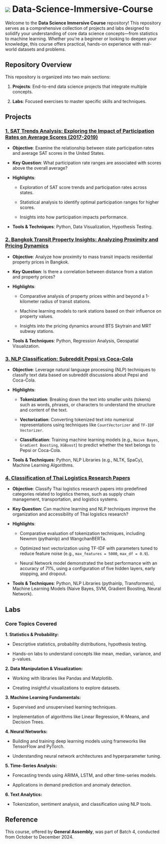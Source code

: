 # ![](https://ga-dash.s3.amazonaws.com/production/assets/logo-9f88ae6c9c3871690e33280fcf557f33.png) Data-Science-Immersive-Course

Welcome to the **Data Science Immersive Course** repository! This repository serves as a comprehensive collection of projects and labs designed to solidify your understanding of core data science concepts—from statistics to machine learning. Whether you're a beginner or looking to deepen your knowledge, this course offers practical, hands-on experience with real-world datasets and problems.

## Repository Overview

This repository is organized into two main sections:

1. **Projects**: End-to-end data science projects that integrate multiple concepts.

2. **Labs**: Focused exercises to master specific skills and techniques.


## Projects
### [**1. SAT Trends Analysis: Exploring the Impact of Participation Rates on Average Scores (2017-2019)**](Projects/SAT%20Trends%20Analysis)

- **Objective**: Examine the relationship between state participation rates and average SAT scores in the United States.

- **Key Question**: What participation rate ranges are associated with scores above the overall average?

- **Highlights**:

  - Exploration of SAT score trends and participation rates across states.

  - Statistical analysis to identify optimal participation ranges for higher scores.

  - Insights into how participation impacts performance.

- **Tools & Techniques**: Python, Data Visualization, Hypothesis Testing.


### [**2. Bangkok Transit Property Insights: Analyzing Proximity and Pricing Dynamics**](Projects/Bangkok%20Transit%20Property%20Insights)

- **Objective**: Analyze how proximity to mass transit impacts residential property prices in Bangkok.

-  **Key Question**: Is there a correlation between distance from a station and property prices?

- **Highlights**:

    - Comparative analysis of property prices within and beyond a 1-kilometer radius of transit stations.

    - Machine learning models to rank stations based on their influence on property values.

    - Insights into the pricing dynamics around BTS Skytrain and MRT subway stations.

- **Tools & Techniques**: Python, Regression Analysis, Geospatial Visualization.



### [**3. NLP Classification: Subreddit Pepsi vs Coca-Cola**](Projects/Subreddit%20Pepsi%20vs%20Coca-Cola)


- **Objective**: Leverage natural language processing (NLP) techniques to classify text data based on subreddit discussions about Pepsi and Coca-Cola.

- **Highlights**:

    - **Tokenization**: Breaking down the text into smaller units (tokens) such as words, phrases, or characters to understand the structure and content of the text.

    - **Vectorization**: Converting tokenized text into numerical representations using techniques like `CountVectorizer` and `TF-IDF Vectorizer`.

    - **Classification**: Training machine learning models (e.g., `Naive Bayes`, `Gradient Boosting`, `XGBoost`) to predict whether the text belongs to Pepsi or Coca-Cola.

- **Tools & Techniques**: Python, NLP Libraries (e.g., NLTK, SpaCy), Machine Learning Algorithms.

### [**4. Classification of Thai Logistics Research Papers**](https://github.com/iffan20/Logistics-Research-Papers-Classification)


- **Objective**: Classify Thai logistics research papers into predefined categories related to logistics themes, such as supply chain management, transportation, and logistics systems.
- **Key Question**: Can machine learning and NLP techniques improve the organization and accessibility of Thai logistics research?
- **Highlights**:

    - Comparative evaluation of tokenization techniques, including Newmm (pythainlp) and WangchanBERTa.

    - Optimized text vectorization using TF-IDF with parameters tuned to reduce feature noise (e.g., `max_features = 5000`, `max_df = 0.9`).

    - Neural Network model demonstrated the best performance with an accuracy of 71%, using a configuration of five hidden layers, early stopping, and dropout.

- **Tools & Techniques**: Python, NLP Libraries (pythainlp, Transformers), Machine Learning Models (Naive Bayes, SVM, Gradient Boosting, Neural Network).

## Labs

### Core Topics Covered

**1. Statistics & Probability:**

- Descriptive statistics, probability distributions, hypothesis testing.

- Hands-on labs to understand concepts like mean, median, variance, and p-values.

**2. Data Manipulation & Visualization:**

- Working with libraries like Pandas and Matplotlib.

- Creating insightful visualizations to explore datasets.

**3. Machine Learning Fundamentals:**
- Supervised and unsupervised learning techniques.

- Implementation of algorithms like Linear Regression, K-Means, and Decision Trees.

**4. Neural Networks:**

- Building and training deep learning models using frameworks like TensorFlow and PyTorch.

- Understanding neural network architectures and hyperparameter tuning.

**5. Time-Series Analysis:**

- Forecasting trends using ARIMA, LSTM, and other time-series models.

- Applications in demand prediction and anomaly detection.

**6. Text Analytics:**

- Tokenization, sentiment analysis, and classification using NLP tools.

## Reference
This course, offered by **General Assembly**, was part of Batch 4, conducted from October to December 2024.

